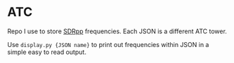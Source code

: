 # ATC

Repo I use to store [SDRpp](https://www.sdrpp.org/) frequencies. Each JSON is a different ATC tower.

Use `display.py {JSON name}` to print out frequencies within JSON in a simple easy to read output.
